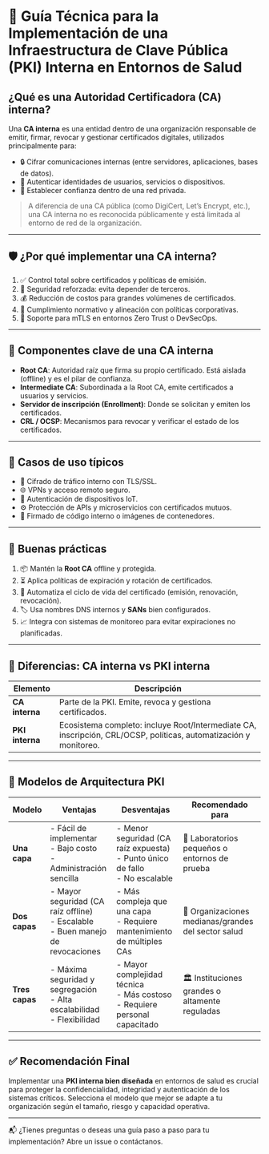 # 🔐 Guía Técnica para la Implementación de una Infraestructura de Clave Pública (PKI) Interna en Entornos de Salud

## ¿Qué es una Autoridad Certificadora (CA) interna?

Una **CA interna** es una entidad dentro de una organización responsable de emitir, firmar, revocar y gestionar certificados digitales, utilizados principalmente para:

- 🔒 Cifrar comunicaciones internas (entre servidores, aplicaciones, bases de datos).
- 👤 Autenticar identidades de usuarios, servicios o dispositivos.
- 🔗 Establecer confianza dentro de una red privada.

> A diferencia de una CA pública (como DigiCert, Let’s Encrypt, etc.), una CA interna no es reconocida públicamente y está limitada al entorno de red de la organización.

---

## 🛡️ ¿Por qué implementar una CA interna?

1. ✅ Control total sobre certificados y políticas de emisión.
2. 🔐 Seguridad reforzada: evita depender de terceros.
3. 💰 Reducción de costos para grandes volúmenes de certificados.
4. 📜 Cumplimiento normativo y alineación con políticas corporativas.
5. 🔄 Soporte para mTLS en entornos Zero Trust o DevSecOps.

---

## 🧱 Componentes clave de una CA interna

- **Root CA**: Autoridad raíz que firma su propio certificado. Está aislada (offline) y es el pilar de confianza.
- **Intermediate CA**: Subordinada a la Root CA, emite certificados a usuarios y servicios.
- **Servidor de inscripción (Enrollment)**: Donde se solicitan y emiten los certificados.
- **CRL / OCSP**: Mecanismos para revocar y verificar el estado de los certificados.

---

## 🔧 Casos de uso típicos

- 🔐 Cifrado de tráfico interno con TLS/SSL.
- 🌐 VPNs y acceso remoto seguro.
- 📶 Autenticación de dispositivos IoT.
- ⚙️ Protección de APIs y microservicios con certificados mutuos.
- 🧾 Firmado de código interno o imágenes de contenedores.

---

## 🧩 Buenas prácticas

1. 📦 Mantén la **Root CA** offline y protegida.
2. ⏳ Aplica políticas de expiración y rotación de certificados.
3. 🤖 Automatiza el ciclo de vida del certificado (emisión, renovación, revocación).
4. 🏷️ Usa nombres DNS internos y **SANs** bien configurados.
5. 📈 Integra con sistemas de monitoreo para evitar expiraciones no planificadas.

---

## 📌 Diferencias: CA interna vs PKI interna

| Elemento                        | Descripción                                                                 |
|---------------------------------|-----------------------------------------------------------------------------|
| **CA interna**                  | Parte de la PKI. Emite, revoca y gestiona certificados.                     |
| **PKI interna**                 | Ecosistema completo: incluye Root/Intermediate CA, inscripción, CRL/OCSP, políticas, automatización y monitoreo. |

---

## 🧮 Modelos de Arquitectura PKI

| Modelo       | Ventajas                                                                 | Desventajas                                                                 | Recomendado para                                 |
|--------------|--------------------------------------------------------------------------|------------------------------------------------------------------------------|--------------------------------------------------|
| **Una capa** | - Fácil de implementar<br>- Bajo costo<br>- Administración sencilla      | - Menor seguridad (CA raíz expuesta)<br>- Punto único de fallo<br>- No escalable | 🧪 Laboratorios pequeños o entornos de prueba     |
| **Dos capas**| - Mayor seguridad (CA raíz offline)<br>- Escalable<br>- Buen manejo de revocaciones | - Más compleja que una capa<br>- Requiere mantenimiento de múltiples CAs    | 🏥 Organizaciones medianas/grandes del sector salud |
| **Tres capas**| - Máxima seguridad y segregación<br>- Alta escalabilidad<br>- Flexibilidad | - Mayor complejidad técnica<br>- Más costoso<br>- Requiere personal capacitado | 🏛️ Instituciones grandes o altamente reguladas    |

---

## ✅ Recomendación Final

Implementar una **PKI interna bien diseñada** en entornos de salud es crucial para proteger la confidencialidad, integridad y autenticación de los sistemas críticos. Selecciona el modelo que mejor se adapte a tu organización según el tamaño, riesgo y capacidad operativa.

---

📬 ¿Tienes preguntas o deseas una guía paso a paso para tu implementación? Abre un issue o contáctanos.
